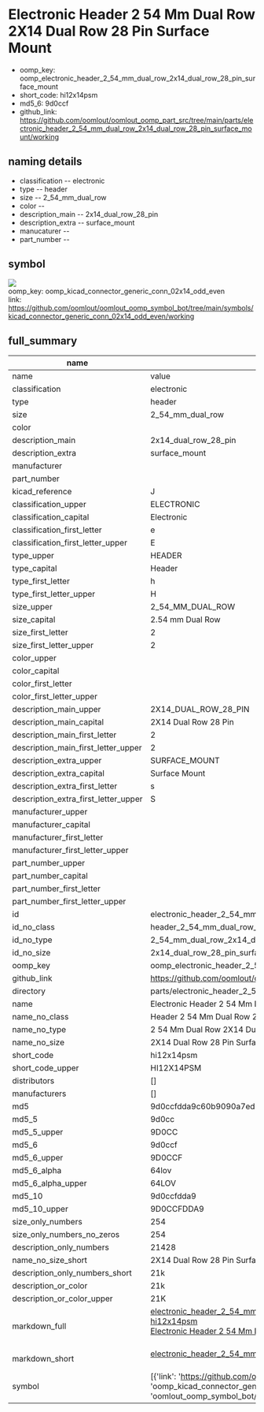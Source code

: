 # Electronic Header 2 54 Mm Dual Row 2X14 Dual Row 28 Pin Surface Mount

  
* oomp_key: oomp_electronic_header_2_54_mm_dual_row_2x14_dual_row_28_pin_surface_mount 
* short_code: hi12x14psm
* md5_6: 9d0ccf  
* github_link: https://github.com/oomlout/oomlout_oomp_part_src/tree/main/parts/electronic_header_2_54_mm_dual_row_2x14_dual_row_28_pin_surface_mount/working  
## naming details
* classification -- electronic
* type -- header
* size -- 2_54_mm_dual_row
* color -- 
* description_main -- 2x14_dual_row_28_pin
* description_extra -- surface_mount
* manucaturer -- 
* part_number -- 



## symbol

![](symbol/{index}}/working/working_600.png)  
oomp_key: oomp_kicad_connector_generic_conn_02x14_odd_even  
link: https://github.com/oomlout/oomlout_oomp_symbol_bot/tree/main/symbols/kicad_connector_generic_conn_02x14_odd_even/working  


## full_summary
| name | value | 
| --- | --- | 
| name | value | 
| classification | electronic | 
| type | header | 
| size | 2_54_mm_dual_row | 
| color |  | 
| description_main | 2x14_dual_row_28_pin | 
| description_extra | surface_mount | 
| manufacturer |  | 
| part_number |  | 
| kicad_reference | J | 
| classification_upper | ELECTRONIC | 
| classification_capital | Electronic | 
| classification_first_letter | e | 
| classification_first_letter_upper | E | 
| type_upper | HEADER | 
| type_capital | Header | 
| type_first_letter | h | 
| type_first_letter_upper | H | 
| size_upper | 2_54_MM_DUAL_ROW | 
| size_capital | 2.54 mm Dual Row | 
| size_first_letter | 2 | 
| size_first_letter_upper | 2 | 
| color_upper |  | 
| color_capital |  | 
| color_first_letter |  | 
| color_first_letter_upper |  | 
| description_main_upper | 2X14_DUAL_ROW_28_PIN | 
| description_main_capital | 2X14 Dual Row 28 Pin | 
| description_main_first_letter | 2 | 
| description_main_first_letter_upper | 2 | 
| description_extra_upper | SURFACE_MOUNT | 
| description_extra_capital | Surface Mount | 
| description_extra_first_letter | s | 
| description_extra_first_letter_upper | S | 
| manufacturer_upper |  | 
| manufacturer_capital |  | 
| manufacturer_first_letter |  | 
| manufacturer_first_letter_upper |  | 
| part_number_upper |  | 
| part_number_capital |  | 
| part_number_first_letter |  | 
| part_number_first_letter_upper |  | 
| id | electronic_header_2_54_mm_dual_row_2x14_dual_row_28_pin_surface_mount | 
| id_no_class | header_2_54_mm_dual_row_2x14_dual_row_28_pin_surface_mount | 
| id_no_type | 2_54_mm_dual_row_2x14_dual_row_28_pin_surface_mount | 
| id_no_size | 2x14_dual_row_28_pin_surface_mount | 
| oomp_key | oomp_electronic_header_2_54_mm_dual_row_2x14_dual_row_28_pin_surface_mount | 
| github_link | https://github.com/oomlout/oomlout_oomp_part_src/tree/main/parts/electronic_header_2_54_mm_dual_row_2x14_dual_row_28_pin_surface_mount/working | 
| directory | parts/electronic_header_2_54_mm_dual_row_2x14_dual_row_28_pin_surface_mount | 
| name | Electronic Header 2 54 Mm Dual Row 2X14 Dual Row 28 Pin Surface Mount | 
| name_no_class | Header 2 54 Mm Dual Row 2X14 Dual Row 28 Pin Surface Mount | 
| name_no_type | 2 54 Mm Dual Row 2X14 Dual Row 28 Pin Surface Mount | 
| name_no_size | 2X14 Dual Row 28 Pin Surface Mount | 
| short_code | hi12x14psm | 
| short_code_upper | HI12X14PSM | 
| distributors | [] | 
| manufacturers | [] | 
| md5 | 9d0ccfdda9c60b9090a7ed56b37c78c4 | 
| md5_5 | 9d0cc | 
| md5_5_upper | 9D0CC | 
| md5_6 | 9d0ccf | 
| md5_6_upper | 9D0CCF | 
| md5_6_alpha | 64lov | 
| md5_6_alpha_upper | 64LOV | 
| md5_10 | 9d0ccfdda9 | 
| md5_10_upper | 9D0CCFDDA9 | 
| size_only_numbers | 254 | 
| size_only_numbers_no_zeros | 254 | 
| description_only_numbers | 21428 | 
| name_no_size_short | 2X14 Dual Row 28 Pin Surface Mount | 
| description_only_numbers_short | 21k | 
| description_or_color | 21k | 
| description_or_color_upper | 21K | 
| markdown_full | [electronic_header_2_54_mm_dual_row_2x14_dual_row_28_pin_surface_mount](https://github.com/oomlout/oomlout_oomp_part_src/tree/main/parts/electronic_header_2_54_mm_dual_row_2x14_dual_row_28_pin_surface_mount/working)<br>[hi12x14psm](https://github.com/oomlout/oomlout_oomp_part_src/tree/main/parts/electronic_header_2_54_mm_dual_row_2x14_dual_row_28_pin_surface_mount/working)<br>[Electronic Header 2 54 Mm Dual Row 2X14 Dual Row 28 Pin Surface Mount](https://github.com/oomlout/oomlout_oomp_part_src/tree/main/parts/electronic_header_2_54_mm_dual_row_2x14_dual_row_28_pin_surface_mount/working)<br><br> | 
| markdown_short | [electronic_header_2_54_mm_dual_row_2x14_dual_row_28_pin_surface_mount](https://github.com/oomlout/oomlout_oomp_part_src/tree/main/parts/electronic_header_2_54_mm_dual_row_2x14_dual_row_28_pin_surface_mount/working)<br><br> | 
| symbol | [{'link': 'https://github.com/oomlout/oomlout_oomp_symbol_bot/tree/main/symbols/kicad_connector_generic_conn_02x14_odd_even', 'oomp_key': 'oomp_kicad_connector_generic_conn_02x14_odd_even', 'directory': 'oomlout_oomp_symbol_bot/symbols/kicad_connector_generic_conn_02x14_odd_even//working/working.kicad_sym', 'index': 0}] | 
